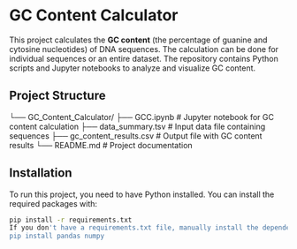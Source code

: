 # GC Content Calculator

This project calculates the **GC content** (the percentage of guanine and cytosine nucleotides) of DNA sequences. The calculation can be done for individual sequences or an entire dataset. The repository contains Python scripts and Jupyter notebooks to analyze and visualize GC content.

## Project Structure
└── GC_Content_Calculator/
├── GCC.ipynb # Jupyter notebook for GC content calculation
├── data_summary.tsv # Input data file containing sequences
├── gc_content_results.csv # Output file with GC content results
└── README.md # Project documentation


## Installation

To run this project, you need to have Python installed. You can install the required packages with:

```bash
pip install -r requirements.txt
If you don't have a requirements.txt file, manually install the dependencies by running:
pip install pandas numpy





